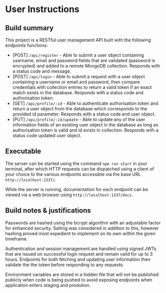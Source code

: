 # User Instructions

## Build summary
This project is a RESTful user management API built with the following endpoints functions:
- [POST] `/api/register` - Able to submit a user object containing username, email and password fields that are validated (password is encrypted) and added to a remote MongoDB collection. Responds with a status code and message.
- [POST] `/api/login` - Able to submit a request with a user object containing a username or email and password, then compare credentials with collection entries to return a valid token if an exact match exists in the database. Responds with a status code and authorisation token.
- [GET] `/api/profile/:id` - Able to authenticate authorisation token and return a user object from the database which corresponds to the provided id parameter. Responds with a status code and user object.
- [PUT] `/api/profile/:id/update` - Able to update any of the user information fields of an existing user object in the database as long as authorisation token is valid and id exists in collection. Responds with a status code updated user object.

## Executable
The server can be started using the command `npm run start` in your terminal, after which HTTP requests can be dispatched using a client of your choice to the various endpoints accessible via the base URL `http://localhost:1337/`.

While the server is running, documentation for each endpoint can be viewed via a web browser using `http://localhost:1337/docs`.

## Build notes & justifications
Passwords are hashed using the bcrypt algorithm with an adjustable factor for enhanced security. Salting was considered in addition to this, however hashing proved most expedient to implement on its own within the given timeframe.

Authentication and session management are handled using signed JWTs that are issued on successful login request and remain valid for up to 3 hours. Endpoints for both fetching and updating user information then validate the the token before responding to any requests. 

Environment variables are stored in a hidden file that will not be published publicly when code is being pushed to avoid exposing endpoints when application enters staging and prodution.